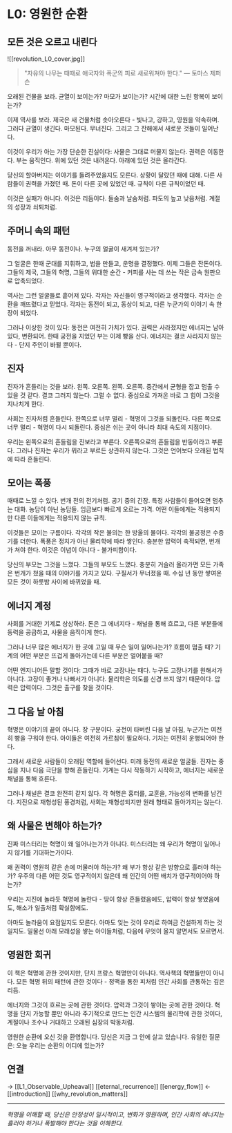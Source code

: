 # L0: 영원한 순환
## 모든 것은 오르고 내린다

![[revolution_L0_cover.jpg]]

> "자유의 나무는 때때로 애국자와 폭군의 피로 새로워져야 한다."
> — 토마스 제퍼슨

오래된 건물을 보라. 균열이 보이는가? 마모가 보이는가? 시간에 대한 느린 항복이 보이는가?

이제 역사를 보라. 제국은 새 건물처럼 솟아오른다 - 빛나고, 강하고, 영원을 약속하며. 그러다 균열이 생긴다. 마모된다. 무너진다. 그리고 그 잔해에서 새로운 것들이 일어난다.

이것이 우리가 아는 가장 단순한 진실이다: 사물은 그대로 머물지 않는다. 권력은 이동한다. 부는 움직인다. 위에 있던 것은 내려온다. 아래에 있던 것은 올라간다.

당신의 할아버지는 이야기를 들려주었을지도 모른다. 상황이 달랐던 때에 대해. 다른 사람들이 권력을 가졌던 때. 돈이 다른 곳에 있었던 때. 규칙이 다른 규칙이었던 때.

이것은 실패가 아니다. 이것은 리듬이다. 들숨과 날숨처럼. 파도의 높고 낮음처럼. 계절의 성장과 쇠퇴처럼.

## 주머니 속의 패턴

동전을 꺼내라. 아무 동전이나. 누구의 얼굴이 새겨져 있는가?

그 얼굴은 한때 군대를 지휘하고, 법을 만들고, 운명을 결정했다. 이제 그들은 잔돈이다. 그들의 제국, 그들의 혁명, 그들의 위대한 순간 - 커피를 사는 데 쓰는 작은 금속 원판으로 압축되었다.

역사는 그런 얼굴들로 흩어져 있다. 각자는 자신들이 영구적이라고 생각했다. 각자는 순환을 깨뜨렸다고 믿었다. 각자는 동전이 되고, 동상이 되고, 다른 누군가의 이야기 속 한 장이 되었다.

그러나 이상한 것이 있다: 동전은 여전히 가치가 있다. 권력은 사라졌지만 에너지는 남아있다, 변환되어. 한때 궁전을 지었던 부는 이제 빵을 산다. 에너지는 결코 사라지지 않는다 - 단지 주인이 바뀔 뿐이다.

## 진자

진자가 흔들리는 것을 보라. 왼쪽. 오른쪽. 왼쪽. 오른쪽. 중간에서 균형을 잡고 멈출 수 있을 것 같다. 결코 그러지 않는다. 그럴 수 없다. 중심으로 가져온 바로 그 힘이 그것을 지나치게 한다.

사회는 진자처럼 흔들린다. 한쪽으로 너무 멀리 - 혁명이 그것을 되돌린다. 다른 쪽으로 너무 멀리 - 혁명이 다시 되돌린다. 중심은 쉬는 곳이 아니라 최대 속도의 지점이다.

우리는 왼쪽으로의 흔들림을 진보라고 부른다. 오른쪽으로의 흔들림을 반동이라고 부른다. 그러나 진자는 우리가 뭐라고 부르든 상관하지 않는다. 그것은 언어보다 오래된 법칙에 따라 흔들린다.

## 모이는 폭풍

때때로 느낄 수 있다. 번개 전의 전기처럼. 공기 중의 긴장. 특정 사람들이 들어오면 멈추는 대화. 농담이 아닌 농담들. 임금보다 빠르게 오르는 가격. 어떤 이들에게는 적용되지만 다른 이들에게는 적용되지 않는 규칙.

이것들은 모이는 구름이다. 각각의 작은 불의는 한 방울의 물이다. 각각의 불공정은 수증기를 더한다. 폭풍은 정치가 아닌 물리학에 따라 쌓인다. 충분한 압력이 축적되면, 번개가 쳐야 한다. 이것은 이념이 아니다 - 불가피함이다.

당신의 부모는 그것을 느꼈다. 그들의 부모도 느꼈다. 충분히 거슬러 올라가면 모든 가족은 번개가 쳤을 때의 이야기를 가지고 있다. 구질서가 무너졌을 때. 수십 년 동안 쌓여온 모든 것이 하룻밤 사이에 바뀌었을 때.

## 에너지 계정

사회를 거대한 기계로 상상하라. 돈은 그 에너지다 - 채널을 통해 흐르고, 다른 부분들에 동력을 공급하고, 사물을 움직이게 한다.

그러나 너무 많은 에너지가 한 곳에 고일 때 무슨 일이 일어나는가? 흐름이 멈출 때? 기계의 어떤 부분은 뜨겁게 돌아가는데 다른 부분은 얼어붙을 때?

어떤 엔지니어든 말할 것이다: 그때가 바로 고장나는 때다. 누구도 고장나기를 원해서가 아니다. 고장이 좋거나 나빠서가 아니다. 물리학은 의도를 신경 쓰지 않기 때문이다. 압력은 압력이다. 그것은 출구를 찾을 것이다.

## 그 다음 날 아침

혁명은 이야기의 끝이 아니다. 장 구분이다. 궁전이 타버린 다음 날 아침, 누군가는 여전히 빵을 구워야 한다. 아이들은 여전히 가르침이 필요하다. 기차는 여전히 운행되어야 한다.

그래서 새로운 사람들이 오래된 역할에 들어선다. 미래 동전의 새로운 얼굴들. 진자는 중심을 지나 다음 극단을 향해 흔들린다. 기계는 다시 작동하기 시작하고, 에너지는 새로운 채널을 통해 흐른다.

그러나 채널은 결코 완전히 같지 않다. 각 혁명은 흉터를, 교훈을, 가능성의 변화를 남긴다. 지진으로 재형성된 풍경처럼, 사회는 재형성되지만 원래 형태로 돌아가지는 않는다.

## 왜 사물은 변해야 하는가?

진짜 미스터리는 혁명이 왜 일어나는가가 아니다. 미스터리는 왜 우리가 혁명이 일어나지 않기를 기대하는가이다.

왜 권력이 영원히 같은 손에 머물러야 하는가? 왜 부가 항상 같은 방향으로 흘러야 하는가? 우주의 다른 어떤 것도 영구적이지 않은데 왜 인간의 어떤 배치가 영구적이어야 하는가?

우리는 지진에 놀라듯 혁명에 놀란다 - 땅이 항상 흔들렸음에도, 압력이 항상 쌓였음에도, 해소가 일출처럼 확실함에도.

아마도 놀라움이 요점일지도 모른다. 아마도 잊는 것이 우리로 하여금 건설하게 하는 것일지도. 밀물선 아래 모래성을 쌓는 아이들처럼, 다음에 무엇이 올지 알면서도 모르면서.

## 영원한 회귀

이 책은 혁명에 관한 것이지만, 단지 프랑스 혁명만이 아니다. 역사책의 혁명들만이 아니다. 모든 혁명 뒤의 패턴에 관한 것이다 - 정맥을 통한 피처럼 인간 사회를 관통하는 깊은 리듬.

에너지와 그것이 흐르는 곳에 관한 것이다. 압력과 그것이 쌓이는 곳에 관한 것이다. 혁명을 단지 가능할 뿐만 아니라 주기적으로 만드는 인간 시스템의 물리학에 관한 것이다, 계절이나 조수나 거대하고 오래된 심장의 박동처럼.

영원한 순환에 오신 것을 환영합니다. 당신은 지금 그 안에 살고 있습니다. 유일한 질문은: 오늘 우리는 순환의 어디에 있는가?

## 연결

→ [[L1_Observable_Upheaval]] [[eternal_recurrence]] [[energy_flow]]
← [[introduction]] [[why_revolution_matters]]

---
*혁명을 이해할 때, 당신은 안정성이 일시적이고, 변화가 영원하며, 인간 사회의 에너지는 흘러야 하거나 폭발해야 한다는 것을 이해한다.*